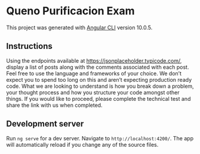 # Queno Purificacion Exam

This project was generated with [Angular CLI](https://github.com/angular/angular-cli) version 10.0.5.

## Instructions
Using the endpoints available at https://jsonplaceholder.typicode.com/, display a list of posts along with the comments associated with each post. Feel free to use the language and frameworks of your choice. We don’t expect you to spend too long on this and aren’t expecting production ready code. What we are looking to understand is how you break down a problem, your thought process and how you structure your code amongst other things. If you would like to proceed, please complete the technical test and share the link with us when completed.

## Development server

Run `ng serve` for a dev server. Navigate to `http://localhost:4200/`. The app will automatically reload if you change any of the source files.
<!-- 
## Code scaffolding

Run `ng generate component component-name` to generate a new component. You can also use `ng generate directive|pipe|service|class|guard|interface|enum|module`.

## Build

Run `ng build` to build the project. The build artifacts will be stored in the `dist/` directory. Use the `--prod` flag for a production build.

## Running unit tests

Run `ng test` to execute the unit tests via [Karma](https://karma-runner.github.io).

## Running end-to-end tests

Run `ng e2e` to execute the end-to-end tests via [Protractor](http://www.protractortest.org/).

## Further help

To get more help on the Angular CLI use `ng help` or go check out the [Angular CLI README](https://github.com/angular/angular-cli/blob/master/README.md). -->
